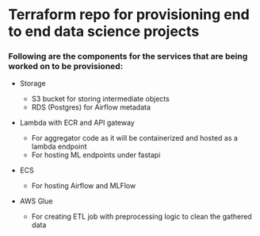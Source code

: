 # Terraform repo for provisioning end to end data science projects

### Following are the components for the services that are being worked on to be provisioned:

- Storage
    - S3 bucket for storing intermediate objects 
    - RDS (Postgres) for Airflow metadata

- Lambda with ECR and API gateway
    - For aggregator code as it will be containerized and hosted as a lambda endpoint
    - For hosting ML endpoints under fastapi 

- ECS 
    - For hosting Airflow and MLFlow 
    
- AWS Glue
    - For creating ETL job with preprocessing logic to clean the gathered data


